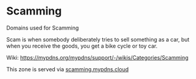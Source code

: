 # Scamming

Domains used for Scamming

Scam is when somebody deliberately tries to sell something as a car, but
when you receive the goods, you get a bike cycle or toy car.

Wiki: https://mypdns.org/mypdns/support/-/wikis/Categories/Scamming

This zone is served via [scamming.mypdns.cloud](https://mypdns.org/mypdns/support/-/wikis/RPZ-List#scammingmypdnscloud)
